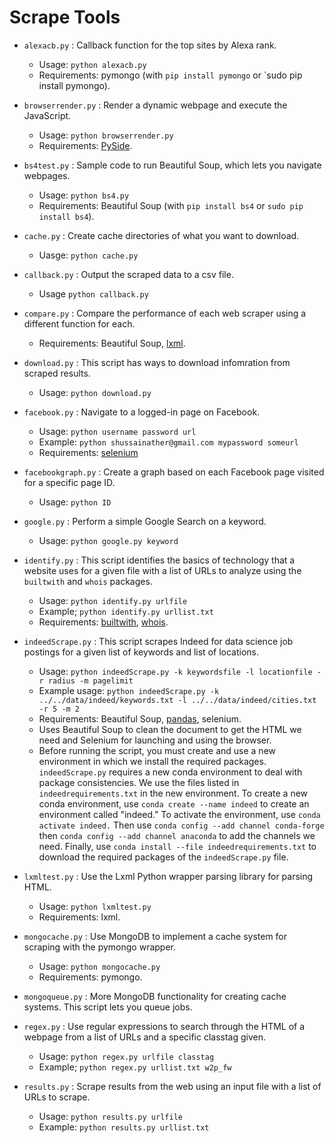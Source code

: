 # Scrape Tools

* `alexacb.py` : Callback function for the top sites by Alexa rank.
    - Usage: `python alexacb.py`
    - Requirements: pymongo (with `pip install pymongo` or `sudo pip install pymongo). 

* `browserrender.py` : Render a dynamic webpage and execute the JavaScript.
    - Usage: `python browserrender.py`
    - Requirements: [PySide](https://anaconda.org/anaconda/pyside).

* `bs4test.py` : Sample code to run Beautiful Soup, which lets you navigate webpages.
    - Usage: `python bs4.py`
    - Requirements: Beautiful Soup (with `pip install bs4` or `sudo pip install bs4`).

* `cache.py` : Create cache directories of what you want to download.
    - Uasge: `python cache.py`

* `callback.py` : Output the scraped data to a csv file.
    - Usage `python callback.py`

* `compare.py` : Compare the performance of each web scraper using a different function for each.
    - Requirements: Beautiful Soup, [lxml](https://anaconda.org/anaconda/lxml).

* `download.py` : This script has ways to download infomration from scraped results.
    - Usage: `python download.py`

* `facebook.py` : Navigate to a logged-in page on Facebook.
    - Usage: `python username password url`
    - Example: `python shussainather@gmail.com mypassword someurl` 
    - Requirements: [selenium](https://anaconda.org/conda-forge/selenium)

* `facebookgraph.py` : Create a graph based on each Facebook page visited for a specific page ID. 
    - Usage: `python ID` 

* `google.py` : Perform a simple Google Search on a keyword.
    - Usage: `python google.py keyword`

* `identify.py` : This script identifies the basics of technology that a website uses for a given file with a list of URLs to analyze using the `builtwith` and `whois` packages.
    - Usage: `python identify.py urlfile`
    - Example; `python identify.py urllist.txt`
    - Requirements: [builtwith](https://anaconda.org/auto/python-builtwith), [whois](https://anaconda.org/auto/python-whois).

* `indeedScrape.py` : This script scrapes Indeed for data science job postings for a given list of keywords and list of locations.
    - Usage: `python indeedScrape.py -k keywordsfile -l locationfile -r radius -m pagelimit`
    - Example usage: `python indeedScrape.py -k ../../data/indeed/keywords.txt -l ../../data/indeed/cities.txt -r 5 -m 2`
    - Requirements: Beautiful Soup, [pandas](https://anaconda.org/anaconda/pandas), selenium.
    - Uses Beautiful Soup to clean the document to get the HTML we need and Selenium for launching and using the browser.
    - Before running the script, you must create and use a new environment in which we install the required packages. `indeedScrape.py` requires a new conda environment to deal with package consistencies. We use the files listed in `indeedrequirements.txt` in the new environment. To create a new conda environment, use `conda create --name indeed` to create an environment called "indeed." To activate the environment, use `conda activate indeed.` Then use `conda config --add channel conda-forge` then `conda config --add channel anaconda` to add the channels we need. Finally, use `conda install --file indeedrequirements.txt` to download the required packages of the `indeedScrape.py` file.

* `lxmltest.py` : Use the Lxml Python wrapper parsing library for parsing HTML.
    - Usage: `python lxmltest.py`
    - Requirements: lxml.

* `mongocache.py` : Use MongoDB to implement a cache system for scraping with the pymongo wrapper.
    - Usage: `python mongocache.py`
    - Requirements: pymongo. 

* `mongoqueue.py` : More MongoDB functionality for creating cache systems. This script lets you queue jobs.

* `regex.py` : Use regular expressions to search through the HTML of a webpage from a list of URLs and a specific classtag given.
    - Usage: `python regex.py urlfile classtag`
    - Example; `python regex.py urllist.txt w2p_fw`

* `results.py` : Scrape results from the web using an input file with a list of URLs to scrape.
    - Usage: `python results.py urlfile`
    - Example: `python results.py urllist.txt`
